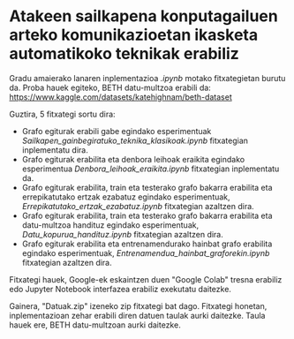 # Atakeen sailkapena konputagailuen arteko komunikazioetan ikasketa automatikoko teknikak erabiliz

Gradu amaierako lanaren inplementazioa *.ipynb* motako fitxategietan burutu da. 
Proba hauek egiteko, BETH datu-multzoa erabili da: https://www.kaggle.com/datasets/katehighnam/beth-dataset

Guztira, 5 fitxategi sortu dira: 
- Grafo egiturak erabili gabe egindako esperimentuak *Sailkapen_gainbegiratuko_teknika_klasikoak.ipynb* fitxategian inplementatu dira.
- Grafo egiturak erabilita eta denbora leihoak eraikita egindako esperimentua *Denbora_leihoak_eraikita.ipynb* fitxategian inplementatu da.
- Grafo egiturak erabilita, train eta testerako grafo bakarra erabilita eta errepikatutako ertzak ezabatuz egindako esperimentuak, *Errepikatutako_ertzak_ezabatuz.ipynb* fitxategian azaltzen dira.
- Grafo egiturak erabilita, train eta testerako grafo bakarra erabilita eta datu-multzoa handituz egindako esperimentuak, *Datu_kopurua_handituz.ipynb* fitxategian azaltzen dira.
- Grafo egiturak erabilita eta entrenamendurako hainbat grafo erabilita egindako esperimentuak, *Entrenamendua_hainbat_graforekin.ipynb* fitxategian azaltzen dira.


Fitxategi hauek, Google-ek eskaintzen duen "Google Colab" tresna erabiliz edo Jupyter Notebook interfazea erabiliz exekutatu daitezke.

Gainera, "Datuak.zip" izeneko zip fitxategi bat dago. Fitxategi honetan, inplementazioan zehar erabili diren datuen taulak aurki daitezke. Taula hauek ere, BETH datu-multzoan aurki daitezke.
